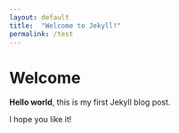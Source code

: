 ```yaml
---
layout: default
title:  "Welcome to Jekyll!"
permalink: /test
---
```


# Welcome

**Hello world**, this is my first Jekyll blog post.

I hope you like it!